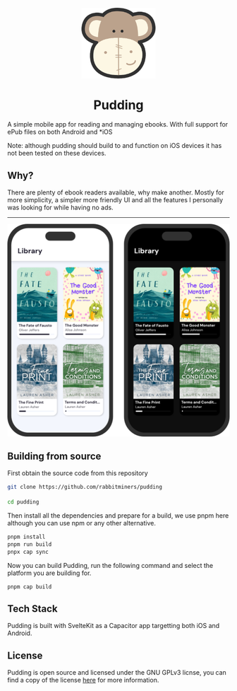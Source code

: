 <p align="center">
<img style="width: 12em;" src="assets/logo.png" alt="dog"/>
<h1 align="center"> Pudding </h1>
</p>

A simple mobile app for reading and managing ebooks. With full support for ePub files on both Android and *iOS

Note: although pudding should build to and function on iOS devices it has not been tested on these devices.

## Why?

There are plenty of ebook readers available, why make another. Mostly for more simplicity, a simpler more friendly UI and all the features I personally was looking for while having no ads.

---

![Phones](./display/phones.png)

## Building from source

First obtain the source code from this repository

```bash
git clone https://github.com/rabbitminers/pudding

cd pudding
```

Then install all the dependencies and prepare for a build, we use pnpm here although you can use npm or any other alternative.


```bash
pnpm install
pnpm run build
pnpx cap sync

```

Now you can build Pudding, run the following command and select the platform you are building for.

```bash
pnpm cap build
```

## Tech Stack

Pudding is built with SvelteKit as a Capacitor app targetting both iOS and Android. 

## License

Pudding is open source and licensed under the GNU GPLv3 licnse, you can find a copy of the license [here](./LICENSE) for more information.